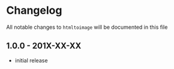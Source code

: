 # Changelog

All notable changes to `htmltoimage` will be documented in this file

## 1.0.0 - 201X-XX-XX

- initial release
